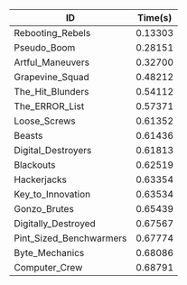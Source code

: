 |ID|Time(s)|
|-|-|
|Rebooting_Rebels|0.13303|
|Pseudo_Boom|0.28151|
|Artful_Maneuvers|0.32700|
|Grapevine_Squad|0.48212|
|The_Hit_Blunders|0.54112|
|The_ERROR_List|0.57371|
|Loose_Screws|0.61352|
|Beasts|0.61436|
|Digital_Destroyers|0.61813|
|Blackouts|0.62519|
|Hackerjacks|0.63354|
|Key_to_Innovation|0.63534|
|Gonzo_Brutes|0.65439|
|Digitally_Destroyed|0.67567|
|Pint_Sized_Benchwarmers|0.67774|
|Byte_Mechanics|0.68086|
|Computer_Crew|0.68791|
